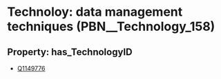 # Technoloy: __data management techniques__ (PBN__Technology_158)

## Property: has_TechnologyID

* [Q1149776](Q1149776)

